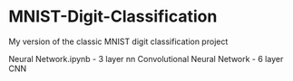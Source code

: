 # MNIST-Digit-Classification
My version of the classic MNIST digit classification project

Neural Network.ipynb - 3 layer nn 
Convolutional Neural Network - 6 layer CNN
